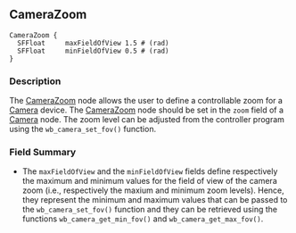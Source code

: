 ## CameraZoom

```
CameraZoom {
  SFFloat     maxFieldOfView 1.5 # (rad)
  SFFloat     minFieldOfView 0.5 # (rad)
}
```

### Description

The [CameraZoom](#camerazoom) node allows the user to define a controllable zoom
for a [Camera](camera.md) device. The [CameraZoom](#camerazoom) node should be
set in the `zoom` field of a [Camera](camera.md) node. The zoom level can be
adjusted from the controller program using the `wb_camera_set_fov()` function.

### Field Summary

- The `maxFieldOfView` and the `minFieldOfView` fields define respectively the
maximum and minimum values for the field of view of the camera zoom (i.e.,
respectively the maxium and minimum zoom levels). Hence, they represent the
minimum and maximum values that can be passed to the `wb_camera_set_fov()`
function and they can be retrieved using the functions `wb_camera_get_min_fov()`
and `wb_camera_get_max_fov()`.

